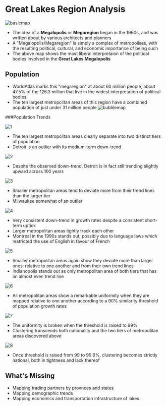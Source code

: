 
# Great Lakes Region Analysis

![basicmap](regionalmap.png)
- The idea of a **Megalopolis** or **Megaregion** began in the 1960s, and was written about by various architects and planners
- A "Megalopolis/Megaregion" is simply a complex of metropolises, with the resulting political, cultural, and economic importance of being such
- The above map shows the most liberal interpretaion of the political bodies involved in the **Great Lakes Megalopolis**

## Population

- WorldAtlas marks this "megaregion" at about 60 million people, about 47.5% of the 126.3 million that live in the widest interpretation of political bodies
- The ten largest metropolitan areas of this region have a combined population of just under 31 million people
![bubblemap](bubblemaptop10.png)

###Population Trends

![1](trends1.png)
- The ten largest metropolitan areas clearly separate into two distinct tiers of population
- Detroit is an outlier with its medium-term down-trend

![2](trends2.png)
- Despite the observed down-trend, Detroit is in fact still trending slightly upward across 100 years

![3](trends3.png)
- Smaller metropolitan areas tend to deviate more from their trend lines than the larger tier
- Milwaukee somewhat of an outlier

![4](trends4.png)
- Very consistent down-trend in growth rates despite a consistent short-term uptick
- Larger metropolitan areas tightly track each other
- Montreal in the 1990s stands out; possibly due to language laws which restricted the use of English in favour of French

![5](trends5.png)
- Smaller metropolitan areas again show they deviate more than larger ones: relative to one another and from their own trend lines
- Indianopolis stands out as only metropolitan area of both tiers that has an almost even trend line

![6](90percent.png)
- All metropolitan areas show a remarkable uniformity when they are mapped relative to one another according to a 90% similarity threshold of population growth rates

![7](99percent.png)
- The uniformity is broken when the threshold is raised to 99%
- Clustering transcends both nationality and the two tiers of metropolitan areas discovered above

![8](99point9percent.png)
- Once threshold is raised from 99 to 99.9%, clustering becomes strictly national, both in tightness and lack thereof

## What's Missing
- Mapping trading partners by provnces and states
- Mapping demographic trends
- Mapping economics and transportation infrastructure of lakes
